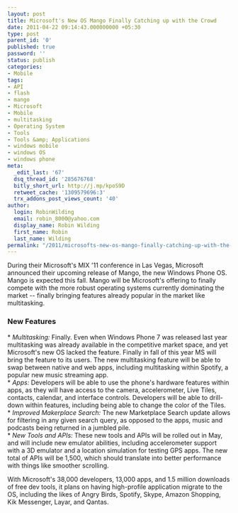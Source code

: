 ```yaml
---
layout: post
title: Microsoft's New OS Mango Finally Catching up with the Crowd
date: 2011-04-22 09:14:43.000000000 +05:30
type: post
parent_id: '0'
published: true
password: ''
status: publish
categories:
- Mobile
tags:
- API
- flash
- mango
- Microsoft
- Mobile
- multitasking
- Operating System
- Tools
- Tools &amp; Applications
- windows mobile
- windows OS
- windows phone
meta:
  _edit_last: '67'
  dsq_thread_id: '285676768'
  bitly_short_url: http://j.mp/kpoS9D
  retweet_cache: '1309579696:3'
  trx_addons_post_views_count: '40'
author:
  login: RobinWilding
  email: robin_8000@yahoo.com
  display_name: Robin Wilding
  first_name: Robin
  last_name: Wilding
permalink: "/2011/microsofts-new-os-mango-finally-catching-up-with-the-crowd/"
---
```

<p>During their Microsoft's MIX '11 conference in Las Vegas, Microsoft announced their upcoming release of Mango, the new Windows Phone OS. Mango is expected this fall. Mango will be Microsoft's offering to finally compete with the more robust operating systems currently dominating the market -- finally bringing features already popular in the market like multitasking.</p>

<h3>New Features</h3>
<p>* <em>Multitasking:</em> Finally. Even when Windows Phone 7 was released last year multitasking was already available in the competitive market space, and yet Microsoft's new OS lacked the feature. Finally in fall of this year MS will bring the feature to its users. The new multitasking feature will be able to swap between native and web apps, including multitasking within Spotify, a popular new music streaming app.<br />
* <em>Apps:</em> Developers will be able to use the phone's hardware features within apps, as they will have access to the camera, accelerometer, Live Tiles, contacts, calendar, and interface controls. Developers will be able to drill-down within features, including being able to change the color of the Tiles.<br />
* <em>Improved Makerplace Search:</em> The new Marketplace Search update allows for filtering in any given search query, as opposed to the apps, music and podcasts being returned in a jumbled pile.<br />
* <em>New Tools and APIs:</em> These new tools and APIs will be rolled out in May, and will include new emulator abilities, including accelerometer support with a 3D emulator and a location simulation for testing GPS apps. The new total of APIs will be 1,500, which should translate into better performance with things like smoother scrolling.</p>
<p>With Microsoft's 38,000 developers, 13,000 apps, and 1.5 million downloads of free dev tools, it plans on having high-profile application migrate to the OS, including the likes of Angry Birds, Spotify, Skype, Amazon Shopping, Kik Messenger, Layar, and Qantas.</p>
